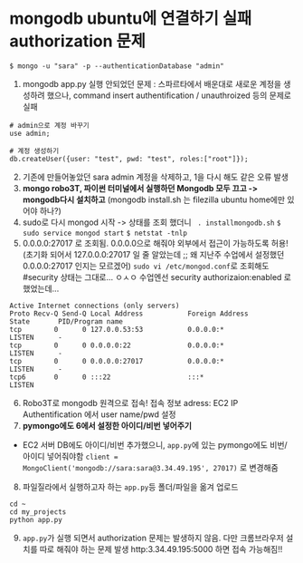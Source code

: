 
# mongodb ubuntu에 연결하기 실패 authorization 문제 

`$ mongo -u "sara" -p --authenticationDatabase "admin"`

1. mongodb app.py 실행 안되었던 문제 : 스파르타에서 배운대로 새로운 계정을 생성하려 했으나, command insert authentification / unauthroized 등의 문제로 실패 
```
# admin으로 계정 바꾸기
use admin;

# 계정 생성하기
db.createUser({user: "test", pwd: "test", roles:["root"]});
```

2. 기존에 만들어놓았던 sara admin 계정을 삭제하고, 1을 다시 해도 같은 오류 발생 
3. **mongo robo3T, 파이썬 터미널에서 실행하던 Mongodb 모두 끄고 -> mongodb다시 설치하고** (mongodb install.sh 는 filezilla ubuntu home에만 있어야 하나?)
4. sudo로 다시 mongod 시작 -> 상태를 조회 했더니 
` . installmongodb.sh`
`$ sudo service mongod start`
`$ netstat -tnlp`
5. 0.0.0.0:27017 로 조회됨. 0.0.0.0으로 해줘야 외부에서 접근이 가능하도록 허용! (초기화 되어서 127.0.0.0:27017 일 줄 알았는데 ;; 왜 지난주 수업에서 설정했던 0.0.0.0:27017 인지는 모르겠어)
`sudo vi /etc/mongod.conf`로 조회해도 #security 상태는 그대로... ㅇㅅㅇ 수업엔선 security authorizaion:enabled 로 했었는데...
```
Active Internet connections (only servers)
Proto Recv-Q Send-Q Local Address           Foreign Address         State       PID/Program name
tcp        0      0 127.0.0.53:53           0.0.0.0:*               LISTEN      -
tcp        0      0 0.0.0.0:22              0.0.0.0:*               LISTEN      -
tcp        0      0 0.0.0.0:27017           0.0.0.0:*               LISTEN      -
tcp6       0      0 :::22                   :::*                    LISTEN  
```

6. Robo3T로 mongodb 원격으로 접속! 접속 정보
adress: EC2 IP
Authentification 에서 user name/pwd 설정 
7. **pymongo에도 6에서 설정한 아이디/비번 넣어주기** 
- EC2 서버 DB에도 아이디/비번 추가했으니, `app.py`에 있는 pymongo에도 비번/아이디 넣어줘야함 
`client = MongoClient('mongodb://sara:sara@3.34.49.195', 27017)` 로 변경해줌 

8. 파일질라에서 실행하고자 하는 `app.py`등 폴더/파일을 옮겨 업로드 
```
cd ~
cd my_projects
python app.py
```
9. `app.py`가 실행 되면서 authorization 문제는 발생하지 않음. 다만 크롬브라우저 설치를 따로 해줘야 하는 문제 발생 
http:3.34.49.195:5000 하면 접속 가능해짐!! 
